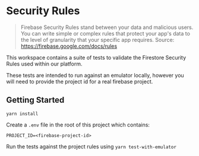 # Security Rules

> Firebase Security Rules stand between your data and malicious users. You can write simple or complex rules that protect your app's data to the level of granularity that your specific app requires.
> Source: https://firebase.google.com/docs/rules

This workspace contains a suite of tests to validate the Firestore Security Rules used within our platform.

These tests are intended to run against an emulator locally, however you will need to provide the project id for a real firebase project.

## Getting Started

`yarn install`

Create a `.env` file in the root of this project which contains:

```
PROJECT_ID=<firebase-project-id>
```

Run the tests against the project rules using `yarn test-with-emulator`
